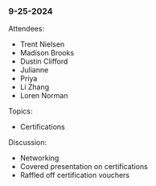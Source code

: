 ### 9-25-2024

Attendees:
  - Trent Nielsen
  - Madison Brooks
  - Dustin Clifford
  - Julianne
  - Priya
  - Li Zhang
  - Loren Norman

Topics: 
  - Certifications

Discussion:
  - Networking
  - Covered presentation on certifications
  - Raffled off certification vouchers
